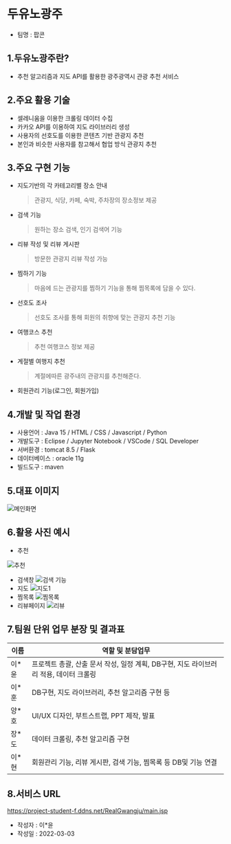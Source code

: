 # 두유노광주
- 팀명 : 팝콘
## 1.두유노광주란? 
- 추천 알고리즘과 지도 API를 활용한 광주광역시 관광 추천 서비스 
## 2.주요 활용 기술
- 셀레니움을 이용한 크롤링 데이터 수집
- 카카오 API를 이용하여 지도 라이브러리 생성
- 사용자의 선호도를 이용한 콘텐츠 기반 관광지 추천
- 본인과 비슷한 사용자를 참고해서 협업 방식 관광지 추천
## 3.주요 구현 기능
- 지도기반의 각 카테고리별 장소 안내
    > 관광지, 식당, 카페, 숙박, 주차장의 장소정보 제공
- 검색 기능
    > 원하는 장소 검색, 인기 검색어 기능
- 리뷰 작성 및 리뷰 게시판
    > 방문한 관광지 리뷰 작성 가능
- 찜하기 기능
    > 마음에 드는 관광지를 찜하기 기능을 통해 찜목록에 담을 수 있다.
- 선호도 조사
    > 선호도 조사를 통해 회원의 취향에 맞는 관광지 추천 기능
- 여행코스 추천
    > 추천 여행코스 정보 제공
- 계절별 여행지 추천
    > 계절에따른 광주내의 관광지를 추천해준다.
- 회원관리 기능(로그인, 회원가입)
## 4.개발 및 작업 환경
- 사용언어 : Java 15 / HTML / CSS / Javascript / Python 
- 개발도구 : Eclipse / Jupyter Notebook / VSCode / SQL Developer
- 서버환경 : tomcat 8.5 / Flask
- 데이터베이스 : oracle 11g
- 빌드도구 : maven
## 5.대표 이미지
![메인화면](https://user-images.githubusercontent.com/97093411/156503777-1abc7cb1-6a7e-4409-bcfb-8cc8f94c5296.png)
## 6.활용 사진 예시
- 추천

![추천](https://user-images.githubusercontent.com/97093411/156504513-de9fc357-c8c9-45b1-bc3e-d1e7ff25d6c2.png)
- 검색창
![검색 기능](https://user-images.githubusercontent.com/97093411/156504526-f4be1cfd-3130-4435-8269-825f750c8e13.png)
- 지도
![지도1](https://user-images.githubusercontent.com/97093411/156504460-aa3ed903-bb7a-4a05-aea1-6cfe62b7e856.png)
- 찜목록
![찜목록](https://user-images.githubusercontent.com/97093411/156504470-eb5c9e8a-fe94-4aaf-a082-a2928f0cf64c.png)
- 리뷰페이지
![리뷰](https://user-images.githubusercontent.com/97093411/156504486-60f99fc3-afad-441a-812b-9085049db027.png)

## 7.팀원 단위 업무 분장 및 결과표
|이름|역할 및 분담업무|
|------|------|
|이*윤|프로젝트 총괄, 산출 문서 작성, 일정 계획, DB구현, 지도 라이브러리 적용, 데이터 크롤링|
|이*훈|DB구현, 지도 라이브러리, 추천 알고리즘 구현 등|
|양*호|UI/UX 디자인, 부트스트랩, PPT 제작, 발표|
|장*도|데이터 크롤링, 추천 알고리즘 구현|
|이*현|회원관리 기능, 리뷰 게시판, 검색 기능, 찜목록 등 DB및 기능 연결|


## 8.서비스 URL
https://project-student-f.ddns.net/RealGwangju/main.jsp
- 작성자 : 이*윤
- 작성일 : 2022-03-03

